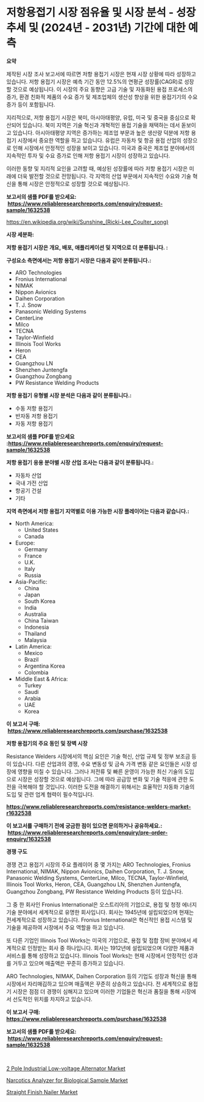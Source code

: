 <p><h1>저항용접기 시장 점유율 및 시장 분석 - 성장 추세 및 (2024년 - 2031년) 기간에 대한 예측</h1></p><p><strong>요약</strong></p>
<p><p>제작된 시장 조사 보고서에 따르면 저항 용접기 시장은 현재 시장 상황에 따라 성장하고 있습니다. 저항 용접기 시장은 예측 기간 동안 12.5%의 연평균 성장률(CAGR)로 성장할 것으로 예상됩니다. 이 시장의 주요 동향은 고급 기술 및 자동화된 용접 프로세스의 증가, 환경 친화적 제품의 수요 증가 및 제조업체의 생산성 향상을 위한 용접기기의 수요 증가 등이 포함됩니다.</p><p>지리적으로, 저항 용접기 시장은 북미, 아시아태평양, 유럽, 미국 및 중국을 중심으로 확산되어 있습니다. 북미 지역은 기술 혁신과 개혁적인 용접 기술을 채택하는 데서 돋보이고 있습니다. 아시아태평양 지역은 증가하는 제조업 부문과 높은 생산량 덕분에 저항 용접기 시장에서 중요한 역할을 하고 있습니다. 유럽은 자동차 및 항공 용접 산업의 성장으로 인해 시장에서 안정적인 성장을 보이고 있습니다. 미국과 중국은 제조업 분야에서의 지속적인 투자 및 수요 증가로 인해 저항 용접기 시장이 성장하고 있습니다.</p><p>이러한 동향 및 지리적 요인을 고려할 때, 예상된 성장률에 따라 저항 용접기 시장은 미래에 더욱 발전할 것으로 전망됩니다. 각 지역의 산업 부문에서 지속적인 수요와 기술 혁신을 통해 시장은 안정적으로 성장할 것으로 예상됩니다.</p></p>
<p><strong>보고서의 샘플 PDF를 받으세요: &nbsp;<a href="https://www.reliableresearchreports.com/enquiry/request-sample/1632538">https://www.reliableresearchreports.com/enquiry/request-sample/1632538</a></strong></p>
<p><a href="https://en.wikipedia.org/wiki/Sunshine_(Ricki-Lee_Coulter_song)">https://en.wikipedia.org/wiki/Sunshine_(Ricki-Lee_Coulter_song)</a></p>
<p><strong>시장 세분화:</strong></p>
<p><strong> 저항 용접기 시장은 개요, 배포, 애플리케이션 및 지역으로 더 분류됩니다. :</strong></p>
<p><strong>구성요소 측면에서는 저항 용접기 시장은 다음과 같이 분류됩니다.:</strong></p>
<p><ul><li>ARO Technologies</li><li>Fronius International</li><li>NIMAK</li><li>Nippon Avionics</li><li>Daihen Corporation</li><li>T. J. Snow</li><li>Panasonic Welding Systems</li><li>CenterLine</li><li>Milco</li><li>TECNA</li><li>Taylor-Winfield</li><li>Illinois Tool Works</li><li>Heron</li><li>CEA</li><li>Guangzhou LN</li><li>Shenzhen Juntengfa</li><li>Guangzhou Zongbang</li><li>PW Resistance Welding Products</li></ul></p>
<p><strong> 저항 용접기 유형별 시장 분석은 다음과 같이 분류됩니다.:</strong></p>
<p><ul><li>수동 저항 용접기</li><li>반자동 저항 용접기</li><li>자동 저항 용접기</li></ul></p>
<p><strong>보고서의 샘플 PDF를 받으세요 :<a href="https://www.reliableresearchreports.com/enquiry/request-sample/1632538">https://www.reliableresearchreports.com/enquiry/request-sample/1632538</a></strong></p>
<p><strong> 저항 용접기 응용 분야별 시장 산업 조사는 다음과 같이 분류됩니다.:</strong></p>
<p><ul><li>자동차 산업</li><li>국내 가전 산업</li><li>항공기 건설</li><li>기타</li></ul></p>
<p><strong>지역 측면에서 저항 용접기 지역별로 이용 가능한 시장 플레이어는 다음과 같습니다.:</strong></p>
<p><ul>
    <li>
        North America:
        <ul>
            <li>United States</li>
            <li>Canada</li>
        </ul>
    </li>
    <li>
        Europe:
        <ul>
            <li>Germany</li>
            <li>France</li>
            <li>U.K.</li>
            <li>Italy</li>
            <li>Russia</li>
        </ul>
    </li>
    <li>
        Asia-Pacific:
        <ul>
            <li>China</li>
            <li>Japan</li>
            <li>South Korea</li>
            <li>India</li>
            <li>Australia</li>
            <li>China Taiwan</li>
            <li>Indonesia</li>
            <li>Thailand</li>
            <li>Malaysia</li>
        </ul>
    </li>
    <li>
        Latin America:
        <ul>
            <li>Mexico</li>
            <li>Brazil</li>
            <li>Argentina Korea</li>
            <li>Colombia</li>
        </ul>
    </li>
    <li>
        Middle East & Africa:
        <ul>
            <li>Turkey</li>
            <li>Saudi</li>
            <li>Arabia</li>
            <li>UAE</li>
            <li>Korea</li>
        </ul>
    </li>
    </ul></p>
<p><strong>이 보고서 구매: &nbsp;<a href="https://www.reliableresearchreports.com/purchase/1632538">https://www.reliableresearchreports.com/purchase/1632538</a></strong></p>
<p><strong>저항 용접기의 주요 동인 및 장벽 시장</strong></p>
<p><p>Resistance Welders 시장에서의 핵심 요인은 기술 혁신, 산업 규제 및 정부 보조금 등이 있습니다. 다른 산업과의 경쟁, 수요 변동성 및 금속 가격 변동 같은 요인들은 시장 성장에 영향을 미칠 수 있습니다. 그러나 저전류 및 빠른 운영이 가능한 최신 기술의 도입으로 시장은 성장할 것으로 예상됩니다. 그에 따라 공급망 변화 및 기술 적응에 관한 도전을 극복해야 할 것입니다. 이러한 도전을 해결하기 위해서는 효율적인 자동화 기술의 도입 및 관련 업계 협력이 필수적입니다.</p></p>
<p><strong><a href="https://www.reliableresearchreports.com/resistance-welders-market-r1632538">https://www.reliableresearchreports.com/resistance-welders-market-r1632538</a></strong></p>
<p><strong>이 보고서를 구매하기 전에 궁금한 점이 있으면 문의하거나 공유하세요.: &nbsp;<a href="https://www.reliableresearchreports.com/enquiry/pre-order-enquiry/1632538">https://www.reliableresearchreports.com/enquiry/pre-order-enquiry/1632538</a></strong></p>
<p><strong>경쟁 구도</strong></p>
<p><p>경쟁 견고 용접기 시장의 주요 플레이어 중 몇 가지는 ARO Technologies, Fronius International, NIMAK, Nippon Avionics, Daihen Corporation, T. J. Snow, Panasonic Welding Systems, CenterLine, Milco, TECNA, Taylor-Winfield, Illinois Tool Works, Heron, CEA, Guangzhou LN, Shenzhen Juntengfa, Guangzhou Zongbang, PW Resistance Welding Products 등이 있습니다.</p><p>그 중 한 회사인 Fronius International은 오스트리아의 기업으로, 용접 및 청정 에너지 기술 분야에서 세계적으로 유명한 회사입니다. 회사는 1945년에 설립되었으며 현재는 전세계적으로 성장하고 있습니다. Fronius International은 혁신적인 용접 시스템 및 기술을 제공하여 시장에서 주요 역할을 하고 있습니다.</p><p>또 다른 기업인 Illinois Tool Works는 미국의 기업으로, 용접 및 접합 장비 분야에서 세계적으로 인정받는 회사 중 하나입니다. 회사는 1912년에 설립되었으며 다양한 제품과 서비스를 통해 성장하고 있습니다. Illinois Tool Works는 현재 시장에서 안정적인 성과를 거두고 있으며 매출액은 꾸준히 증가하고 있습니다.</p><p>ARO Technologies, NIMAK, Daihen Corporation 등의 기업도 성장과 혁신을 통해 시장에서 자리매김하고 있으며 매출액은 꾸준히 상승하고 있습니다. 전 세계적으로 용접기 시장은 점점 더 경쟁이 심해지고 있으며 이러한 기업들은 혁신과 품질을 통해 시장에서 선도적인 위치를 차지하고 있습니다.</p></p>
<p><strong>이 보고서 구매: &nbsp; <a href="https://www.reliableresearchreports.com/purchase/1632538">https://www.reliableresearchreports.com/purchase/1632538</a></strong></p>
<p><strong>보고서의 샘플 PDF를 받으세요: &nbsp;<a href="https://www.reliableresearchreports.com/enquiry/request-sample/1632538">https://www.reliableresearchreports.com/enquiry/request-sample/1632538</a></strong><strong></strong></p>
<p>&nbsp;</p>
<p><p><a href="https://github.com/temeroso029/Market-Research-Report-List-1/blob/main/2-pole-industrial-low-voltage-alternator-market.md">2 Pole Industrial Low-voltage Alternator Market</a></p><p><a href="https://github.com/rontayewer0/Market-Research-Report-List-1/blob/main/narcotics-analyzer-for-biological-sample-market.md">Narcotics Analyzer for Biological Sample Market</a></p><p><a href="https://issuu.com/reportprime-2/docs/straight-finish-nailer-market-size-2030.pptx">Straight Finish Nailer Market</a></p></p>